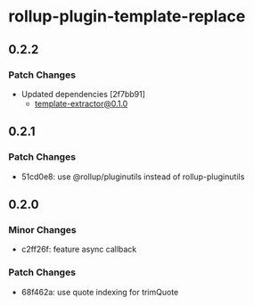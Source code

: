 # rollup-plugin-template-replace

## 0.2.2

### Patch Changes

- Updated dependencies [2f7bb91]
  - template-extractor@0.1.0

## 0.2.1

### Patch Changes

- 51cd0e8: use @rollup/pluginutils instead of rollup-pluginutils

## 0.2.0

### Minor Changes

- c2ff26f: feature async callback

### Patch Changes

- 68f462a: use quote indexing for trimQuote
